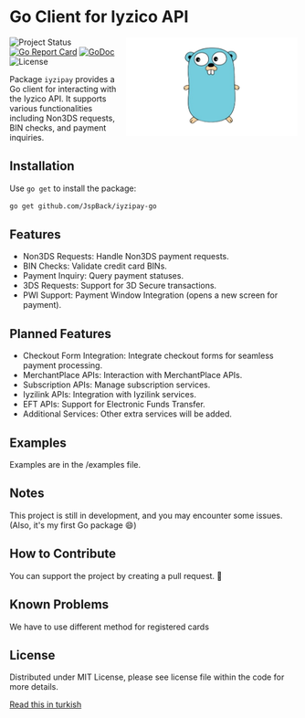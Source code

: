 # Go Client for Iyzico API

<img align="right" width="300" src="gopher.png" alt="gopher">

![Project Status](https://img.shields.io/badge/version-1.0.0-green.svg)
[![Go Report Card](https://goreportcard.com/badge/github.com/JspBack/iyzipay-go)](https://goreportcard.com/report/github.com/JspBack/iyzipay-go)
[![GoDoc](https://godoc.org/github.com/JspBack/iyzipay-go?status.svg)](https://pkg.go.dev/github.com/JspBack/iyzipay-go)
![License](https://img.shields.io/badge/license-MIT-blue.svg)

Package `iyzipay` provides a Go client for interacting with the Iyzico API. It supports various functionalities including Non3DS requests, BIN checks, and payment inquiries.

## Installation

Use `go get` to install the package:

```bash
go get github.com/JspBack/iyzipay-go
```

## Features

- Non3DS Requests: Handle Non3DS payment requests.
- BIN Checks: Validate credit card BINs.
- Payment Inquiry: Query payment statuses.
- 3DS Requests: Support for 3D Secure transactions.
- PWI Support: Payment Window Integration (opens a new screen for payment).

## Planned Features

- Checkout Form Integration: Integrate checkout forms for seamless payment processing.
- MerchantPlace APIs: Interaction with MerchantPlace APIs.
- Subscription APIs: Manage subscription services.
- Iyzilink APIs: Integration with Iyzilink services.
- EFT APIs: Support for Electronic Funds Transfer.
- Additional Services: Other extra services will be added.

## Examples

Examples are in the /examples file.

## Notes

This project is still in development, and you may encounter some issues. (Also, it's my first Go package 😄)

## How to Contribute

You can support the project by creating a pull request. 🙂

## Known Problems

We have to use different method for registered cards

## License

Distributed under MIT License, please see license file within the code for more details.

[Read this in turkish](README.md)
